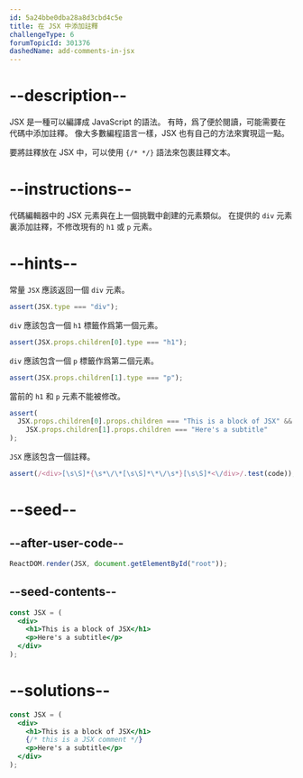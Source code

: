 ```yaml
---
id: 5a24bbe0dba28a8d3cbd4c5e
title: 在 JSX 中添加註釋
challengeType: 6
forumTopicId: 301376
dashedName: add-comments-in-jsx
---
```


# --description--

JSX 是一種可以編譯成 JavaScript 的語法。 有時，爲了便於閱讀，可能需要在代碼中添加註釋。 像大多數編程語言一樣，JSX 也有自己的方法來實現這一點。

要將註釋放在 JSX 中，可以使用 `{/* */}` 語法來包裹註釋文本。

# --instructions--

代碼編輯器中的 JSX 元素與在上一個挑戰中創建的元素類似。 在提供的 `div` 元素裏添加註釋，不修改現有的 `h1` 或 `p` 元素。

# --hints--

常量 `JSX` 應該返回一個 `div` 元素。

```js
assert(JSX.type === "div");
```

`div` 應該包含一個 `h1` 標籤作爲第一個元素。

```js
assert(JSX.props.children[0].type === "h1");
```

`div` 應該包含一個 `p` 標籤作爲第二個元素。

```js
assert(JSX.props.children[1].type === "p");
```

當前的 `h1` 和 `p` 元素不能被修改。

```js
assert(
  JSX.props.children[0].props.children === "This is a block of JSX" &&
    JSX.props.children[1].props.children === "Here's a subtitle"
);
```

`JSX` 應該包含一個註釋。

```js
assert(/<div>[\s\S]*{\s*\/\*[\s\S]*\*\/\s*}[\s\S]*<\/div>/.test(code));
```

# --seed--

## --after-user-code--

```jsx
ReactDOM.render(JSX, document.getElementById("root"));
```

## --seed-contents--

```jsx
const JSX = (
  <div>
    <h1>This is a block of JSX</h1>
    <p>Here's a subtitle</p>
  </div>
);
```

# --solutions--

```jsx
const JSX = (
  <div>
    <h1>This is a block of JSX</h1>
    {/* this is a JSX comment */}
    <p>Here's a subtitle</p>
  </div>
);
```
